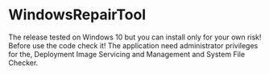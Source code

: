 # WindowsRepairTool
The release tested on Windows 10 but you can install only for your own risk!
Before use the code check it!
The application need administrator privileges for the,
Deployment Image Servicing and Management and System File Checker.
